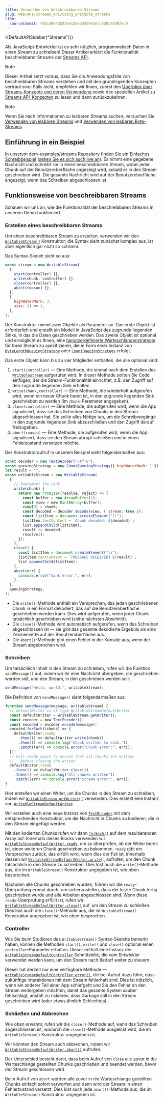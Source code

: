 ```yaml
---
title: Verwenden von beschreibbaren Streams
slug: Web/API/Streams_API/Using_writable_streams
l10n:
  sourceCommit: 702cd9e4d2834e13aea345943efc8d0c03d92ec9
---
```


{{DefaultAPISidebar("Streams")}}

Als JavaScript-Entwickler ist es sehr nützlich, programmatisch Daten in einen Stream zu schreiben! Dieser Artikel erklärt die Funktionalität beschreibbarer Streams der [Streams API](/de/docs/Web/API/Streams_API).

> [!NOTE]
> Dieser Artikel setzt voraus, dass Sie die Anwendungsfälle von beschreibbaren Streams verstehen und mit den grundlegenden Konzepten vertraut sind.
> Falls nicht, empfehlen wir Ihnen, zuerst den [Überblick über Streams-Konzepte und deren Verwendung](/de/docs/Web/API/Streams_API#concepts_and_usage) sowie den speziellen Artikel zu [Streams API-Konzepten](/de/docs/Web/API/Streams_API/Concepts) zu lesen und dann zurückzukehren.

> [!NOTE]
> Wenn Sie nach Informationen zu lesbaren Streams suchen, versuchen Sie [Verwenden von lesbaren Streams](/de/docs/Web/API/Streams_API/Using_readable_streams) und [Verwenden von lesbaren Byte-Streams](/de/docs/Web/API/Streams_API/Using_readable_byte_streams).

## Einführung in ein Beispiel

In unserem [dom-examples/streams](https://github.com/mdn/dom-examples/tree/main/streams) Repository finden Sie ein [Einfaches Schreibbeispiel](https://github.com/mdn/dom-examples/blob/main/streams/simple-writer/index.html) ([sehen Sie es sich auch live an](https://mdn.github.io/dom-examples/streams/simple-writer/)). Es nimmt eine gegebene Nachricht und schreibt sie in einen beschreibbaren Stream, wobei jeder Chunk auf der Benutzeroberfläche angezeigt wird, sobald er in den Stream geschrieben wird. Die gesamte Nachricht wird auf der Benutzeroberfläche angezeigt, wenn das Schreiben abgeschlossen ist.

## Funktionsweise von beschreibbaren Streams

Schauen wir uns an, wie die Funktionalität der beschreibbaren Streams in unserem Demo funktioniert.

### Erstellen eines beschreibbaren Streams

Um einen beschreibbaren Stream zu erstellen, verwenden wir den [`WritableStream()`](/de/docs/Web/API/WritableStream/WritableStream) Konstruktor; die Syntax sieht zunächst komplex aus, ist aber eigentlich gar nicht so schlimm.

Das Syntax-Skelett sieht so aus:

```js
const stream = new WritableStream(
  {
    start(controller) {},
    write(chunk, controller) {},
    close(controller) {},
    abort(reason) {},
  },
  {
    highWaterMark: 3,
    size: () => 1,
  },
);
```

Der Konstruktor nimmt zwei Objekte als Parameter an. Das erste Objekt ist erforderlich und erstellt ein Modell in JavaScript des zugrunde liegenden Sinks, in das die Daten geschrieben werden. Das zweite Objekt ist optional und ermöglicht es Ihnen, eine [benutzerdefinierte Warteschlangenstrategie](/de/docs/Web/API/Streams_API/Concepts#internal_queues_and_queuing_strategies) für Ihren Stream zu spezifizieren, die in Form einer Instanz von [`ByteLengthQueuingStrategy`](/de/docs/Web/API/ByteLengthQueuingStrategy) oder [`CountQueuingStrategy`](/de/docs/Web/API/CountQueuingStrategy) erfolgt.

Das erste Objekt kann bis zu vier Mitglieder enthalten, die alle optional sind:

1. `start(controller)` — Eine Methode, die einmal nach dem Erstellen des [`WritableStream`](/de/docs/Web/API/WritableStream) aufgerufen wird. In dieser Methode sollten Sie Code einfügen, der die Stream-Funktionalität einrichtet, z.B. den Zugriff auf den zugrunde liegenden Sink erhalten.
2. `write(chunk,controller)` — Eine Methode, die wiederholt aufgerufen wird, wenn ein neuer Chunk bereit ist, in den zugrunde liegenden Sink geschrieben zu werden (im `chunk`-Parameter angegeben).
3. `close(controller)` — Eine Methode, die aufgerufen wird, wenn die App signalisiert, dass sie das Schreiben von Chunks in den Stream abgeschlossen hat. Sie sollte alles Nötige tun, um die Schreibvorgänge in den zugrunde liegenden Sink abzuschließen und den Zugriff darauf freizugeben.
4. `abort(reason)` — Eine Methode, die aufgerufen wird, wenn die App signalisiert, dass sie den Stream abrupt schließen und in einen Fehlerzustand versetzen möchte.

Der Konstruktoraufruf in unserem Beispiel sieht folgendermaßen aus:

```js
const decoder = new TextDecoder("utf-8");
const queuingStrategy = new CountQueuingStrategy({ highWaterMark: 1 });
let result = "";
const writableStream = new WritableStream(
  {
    // Implement the sink
    write(chunk) {
      return new Promise((resolve, reject) => {
        const buffer = new ArrayBuffer(1);
        const view = new Uint8Array(buffer);
        view[0] = chunk;
        const decoded = decoder.decode(view, { stream: true });
        const listItem = document.createElement("li");
        listItem.textContent = `Chunk decoded: ${decoded}`;
        list.appendChild(listItem);
        result += decoded;
        resolve();
      });
    },
    close() {
      const listItem = document.createElement("li");
      listItem.textContent = `[MESSAGE RECEIVED] ${result}`;
      list.appendChild(listItem);
    },
    abort(err) {
      console.error("Sink error:", err);
    },
  },
  queuingStrategy,
);
```

- Die `write()`-Methode enthält ein Versprechen, das jeden geschriebenen Chunk in ein Format dekodiert, das auf die Benutzeroberfläche geschrieben werden kann. Dies wird aufgerufen, wenn jeder Chunk tatsächlich geschrieben wird (siehe nächsten Abschnitt).
- Die `close()`-Methode wird automatisch aufgerufen, wenn das Schreiben abgeschlossen ist — sie gibt das gesamte dekodierte Ergebnis als eine Zeichenkette auf der Benutzeroberfläche aus.
- Die `abort()`-Methode gibt einen Fehler in der Konsole aus, wenn der Stream abgebrochen wird.

### Schreiben

Um tatsächlich Inhalt in den Stream zu schreiben, rufen wir die Funktion `sendMessage()` auf, indem wir ihr eine Nachricht übergeben, die geschrieben werden soll, und den Stream, in den geschrieben werden soll:

```js
sendMessage("Hello, world.", writableStream);
```

Die Definition von `sendMessage()` sieht folgendermaßen aus:

```js
function sendMessage(message, writableStream) {
  // defaultWriter is of type WritableStreamDefaultWriter
  const defaultWriter = writableStream.getWriter();
  const encoder = new TextEncoder();
  const encoded = encoder.encode(message);
  encoded.forEach((chunk) => {
    defaultWriter.ready
      .then(() => defaultWriter.write(chunk))
      .then(() => console.log("Chunk written to sink."))
      .catch((err) => console.error("Chunk error:", err));
  });
  // Call ready again to ensure that all chunks are written
  //   before closing the writer.
  defaultWriter.ready
    .then(() => defaultWriter.close())
    .then(() => console.log("All chunks written"))
    .catch((err) => console.error("Stream error:", err));
}
```

Hier erstellen wir einen Writer, um die Chunks in den Stream zu schreiben, indem wir [`WritableStream.getWriter()`](/de/docs/Web/API/WritableStream/getWriter) verwenden. Dies erstellt eine Instanz von [`WritableStreamDefaultWriter`](/de/docs/Web/API/WritableStreamDefaultWriter).

Wir erstellen auch eine neue Instanz von [`TextEncoder`](/de/docs/Web/API/TextEncoder) mit dem entsprechenden Konstruktor, um die Nachricht in Chunks zu kodieren, die in den Stream eingefügt werden.

Mit den kodierten Chunks rufen wir dann [`forEach()`](/de/docs/Web/JavaScript/Reference/Global_Objects/TypedArray/forEach) auf dem resultierenden Array auf. Innerhalb dieses Blocks verwenden wir [`WritableStreamDefaultWriter.ready`](/de/docs/Web/API/WritableStreamDefaultWriter/ready), um zu überprüfen, ob der Writer bereit ist, einen weiteren Chunk geschrieben zu bekommen. `ready` gibt ein Versprechen zurück, das erfüllt wird, wenn dies der Fall ist, innerhalb dessen wir [`WritableStreamDefaultWriter.write()`](/de/docs/Web/API/WritableStreamDefaultWriter/write) aufrufen, um den Chunk tatsächlich in den Stream zu schreiben. Dies löst auch die `write()`-Methode aus, die im `WritableStream()` Konstruktor angegeben ist, wie oben besprochen.

Nachdem alle Chunks geschrieben wurden, führen wir die `ready`-Überprüfung erneut durch, um sicherzustellen, dass der letzte Chunk fertig geschrieben wurde und alle Arbeiten abgeschlossen sind. Wenn diese `ready`-Überprüfung erfüllt ist, rufen wir [`WritableStreamDefaultWriter.close()`](/de/docs/Web/API/WritableStreamDefaultWriter/close) auf, um den Stream zu schließen. Dies löst auch die `close()`-Methode aus, die im `WritableStream()` Konstruktor angegeben ist, wie oben besprochen.

### Controller

Wie Sie beim Studieren des `WritableStream()` Syntax-Skeletts bemerkt haben, können die Methoden `start()`, `write()` und `close()` optional einen `controller`-Parameter erhalten. Dieser enthält eine Instanz der [`WritableStreamDefaultController`](/de/docs/Web/API/WritableStreamDefaultController) Schnittstelle, die vom Entwickler verwendet werden kann, um den Stream nach Bedarf weiter zu steuern.

Dieser hat derzeit nur eine verfügbare Methode — [`WritableStreamDefaultController.error()`](/de/docs/Web/API/WritableStreamDefaultController/error), die bei Aufruf dazu führt, dass zukünftige Interaktionen mit dem Stream fehlerhaft sind. Dies ist nützlich, wenn ein anderer Teil einer App schiefgeht und Sie den Fehler an den Stream weitergeben möchten, damit das gesamte System sauber fehlschlägt, anstatt zu riskieren, dass Garbage still in den Stream geschrieben wird (oder etwas ähnlich Schlechtes).

### Schließen und Abbrechen

Wie oben erwähnt, rufen wir die `close()`-Methode auf, wenn das Schreiben abgeschlossen ist, wodurch die `close()`-Methode ausgelöst wird, die im `WritableStream()` Konstruktor angegeben ist.

Wir könnten den Stream auch abbrechen, indem wir [`WritableStreamDefaultWriter.abort()`](/de/docs/Web/API/WritableStreamDefaultWriter/abort) aufrufen.

Der Unterschied besteht darin, dass beim Aufruf von `close` alle zuvor in die Warteschlange gestellten Chunks geschrieben und beendet werden, bevor der Stream geschlossen wird.

Beim Aufruf von `abort` werden alle zuvor in die Warteschlange gestellten Chunks einfach sofort verworfen und dann wird der Stream in einen Fehlerzustand versetzt. Dies löst auch jede `abort()`-Methode aus, die im `WritableStream()` Konstruktor angegeben ist.
